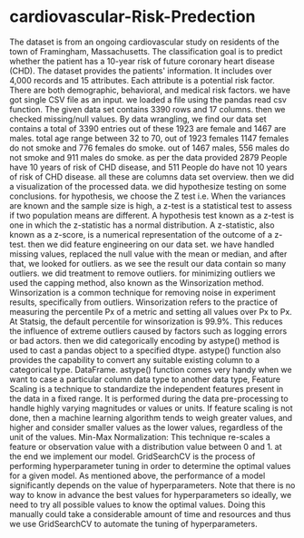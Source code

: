 # cardiovascular-Risk-Predection

The dataset is from an ongoing cardiovascular study on residents of the town of Framingham, Massachusetts. The classification goal is to predict whether the patient has a 10-year risk of future coronary heart disease (CHD). The dataset provides the patients' information. It includes over 4,000 records and 15 attributes. Each attribute is a potential risk factor. There are both demographic, behavioral, and medical risk factors. we have got single CSV file as an input.
we loaded a file using the pandas read csv function. The given data set contains 3390 rows and 17 columns. then we checked missing/null values.  By data wrangling, we find our data set contains a total of 3390 entries out of these 1923 are female and 1467 are males. total age range between 32 to 70, out of 1923 females 1147 females do not smoke and 776 females do smoke. out of 1467 males, 556 males do not smoke and 911 males do smoke. as per the data provided 2879 People have 10 years of risk of CHD disease, and 511 People do have not 10 years of risk of CHD disease. all these are columns data set overview. then we did a visualization of the processed data. we did hypothesize testing on some conclusions.  for hypothesis, we choose the Z test i.e. When the variances are known and the sample size is high, a z-test is a statistical test to assess if two population means are different. A hypothesis test known as a z-test is one in which the z-statistic has a normal distribution. A z-statistic, also known as a z-score, is a numerical representation of the outcome of a z-test. then we did feature engineering on our data set.
we have handled missing values, replaced the null value with the mean or median, and after that, we looked for outliers. as we see the result our data contain so many outliers.
we did treatment to remove outliers. for minimizing outliers we used the capping method, also known as the Winsorization method. Winsorization is a common technique for removing noise in experiment results, specifically from outliers.
Winsorization refers to the practice of measuring the percentile Px of a metric and setting all values over Px to Px. At Statsig, the default percentile for winsorization is 99.9%. This reduces the influence of extreme outliers caused by factors such as logging errors or bad actors. then we did categorically encoding by astype() method is used to cast a pandas object to a specified dtype. astype() function also provides the capability to convert any suitable existing column to a categorical type. DataFrame. astype() function comes very handy when we want to case a particular column data type to another data type, Feature Scaling is a technique to standardize the independent features present in the data in a fixed range. It is performed during the data pre-processing to handle highly varying magnitudes or values or units. If feature scaling is not done, then a machine learning algorithm tends to weigh greater values, and higher and consider smaller values as the lower values, regardless of the unit of the values. Min-Max Normalization: This technique re-scales a feature or observation value with a distribution value between 0 and 1. at the end we implement our model.
GridSearchCV is the process of performing hyperparameter tuning in order to determine the optimal values for a given model. As mentioned above, the performance of a model significantly depends on the value of hyperparameters. Note that there is no way to know in advance the best values for hyperparameters so ideally, we need to try all possible values to know the optimal values. Doing this manually could take a considerable amount of time and resources and thus we use GridSearchCV to automate the tuning of hyperparameters.

